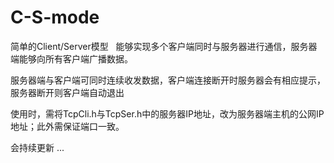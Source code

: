 # C-S-mode
简单的Client/Server模型
 
能够实现多个客户端同时与服务器进行通信，服务器端能够向所有客户端广播数据。

服务器端与客户端可同时连续收发数据，客户端连接断开时服务器会有相应提示，服务器断开则客户端自动退出

使用时，需将TcpCli.h与TcpSer.h中的服务器IP地址，改为服务器端主机的公网IP地址；此外需保证端口一致。
 
 
 会持续更新 ...
